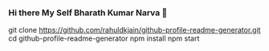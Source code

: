 ### Hi there My Self Bharath Kumar Narva 👋
git clone https://github.com/rahuldkjain/github-profile-readme-generator.git
cd github-profile-readme-generator
npm install
npm start

<!--
**Narva09/Narva09** is a ✨ _special_ ✨ repository because its `README.md` (this file) appears on your GitHub profile.

Here are some ideas to get you started:

- 🔭 I’m currently working on ...
- 🌱 I’m currently learning ...
- 👯 I’m looking to collaborate on ...
- 🤔 I’m looking for help with ...
- 💬 Ask me about ...
- 📫 How to reach me: ...
- 😄 Pronouns: ...
- ⚡ Fun fact: ...
-->
